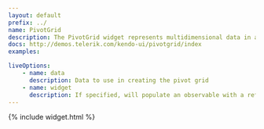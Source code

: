 ```yaml
---
layout: default
prefix: ../
name: PivotGrid
description: The PivotGrid widget represents multidimensional data in a cross-tabular format.
docs: http://demos.telerik.com/kendo-ui/pivotgrid/index
examples:

liveOptions:
    - name: data
      description: Data to use in creating the pivot grid
    - name: widget
      description: If specified, will populate an observable with a reference to the actual widget
---
```


{% include widget.html %}
